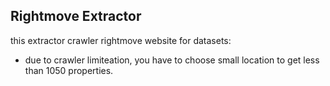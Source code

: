 ## Rightmove Extractor

this extractor crawler rightmove website for datasets:

- due to crawler limiteation, you have to choose small location to get less than 1050 properties.
